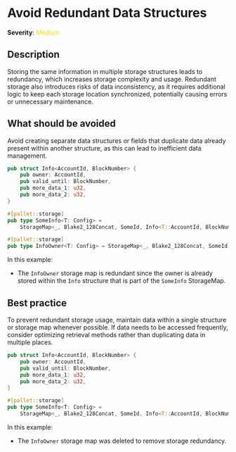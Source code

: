 # Avoid Redundant Data Structures

**Severity**: <span style="color:gold;">Medium</span>

## Description

Storing the same information in multiple storage structures leads to redundancy, which increases storage complexity and
usage. Redundant storage also introduces risks of data inconsistency, as it requires additional logic to keep each
storage location synchronized, potentially causing errors or unnecessary maintenance.

## What should be avoided

Avoid creating separate data structures or fields that duplicate data already present within another structure, as this
can lead to inefficient data management.

```rust
pub struct Info<AccountId, BlockNumber> {
	pub owner: AccountId,
	pub valid_until: BlockNumber,
	pub more_data_1: u32,
	pub more_data_2: u32,
}

#[pallet::storage]
pub type SomeInfo<T: Config> =
	StorageMap<_, Blake2_128Concat, SomeId, Info<T::AccountId, BlockNumberFor<T>>, OptionQuery>;

#[pallet::storage]
pub type InfoOwner<T: Config> = StorageMap<_, Blake2_128Concat, SomeId, T::AccountId, OptionQuery>;
```

In this example:

- The `InfoOwner` storage map is redundant since the owner is already stored within the `Info` structure that is part of
  the `SomeInfo` StorageMap.

## Best practice

To prevent redundant storage usage, maintain data within a single structure or storage map whenever possible. If data
needs to be accessed frequently, consider optimizing retrieval methods rather than duplicating data in multiple places.

```rust
pub struct Info<AccountId, BlockNumber> {
	pub owner: AccountId,
	pub valid_until: BlockNumber,
	pub more_data_1: u32,
	pub more_data_2: u32,
}

#[pallet::storage]
pub type SomeInfo<T: Config> =
	StorageMap<_, Blake2_128Concat, SomeId, Info<T::AccountId, BlockNumberFor<T>>, OptionQuery>;
```

In this example:

- The `InfoOwner` storage map was deleted to remove storage redundancy.
